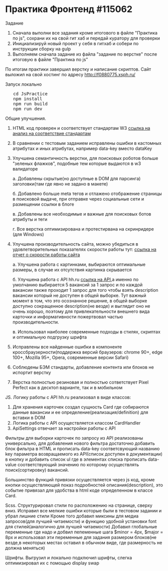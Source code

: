 # Практика Фронтенд #115062
Задание
1. Сначала выполни все задания кроме итогового в файле "Практика по js", сохрани их на свой гит хаб и передай куратору для проверки
2. Инициализируй новый проект у себя в гитхаб и собери по инструкции сборку на gulp
3. Выполняем сначала задание из файла "задание по верстке" после итоговую в файле "Практика по js"

По итогам практики завершил верстку и написание скриптов.
Сайт выложил на свой хостинг по адресу http://f0880775.xsph.ru/

Запуск локально
<pre>
   cd JsPractice
   npm install
   npm run build
   npm run dev
</pre>


Общие улучшения.
1. HTML код проверен и соответствует стандартам W3 [ссылка на анализ на соответствие стандартам](https://validator.w3.org/check?uri=http%3A%2F%2Ff0880775.xsph.ru%2F&charset=%28detect+automatically%29&doctype=Inline&group=0)
2. В сравнении с тестовым заданием исправлены ошибки в кастомных атрибутах и иных атрибутах, например data-key вместо dataKey
3. Улучшена семантичность верстки, для поисковых роботов больше "зеленых флажков", подобные тем которые выдаются в w3 валидаторе

   a. Добавлены скрытые(но доступные в DOM для парсинга) заголовки(там где явно не задано в макете)

   б. Добавлено больше meta тегов и отлажено отображение страницы в поисковой выдаче, при отправке через социальные сети и размещении ссылки в блоге

   в. Добавлены все необходимые и важные для поисковых ботов атрибуты и теги

   г. Все верстка оптимизирована и протестирвана на скринридере (для Windows)
5. Улучшена производительность сайта, можно убедиться в удовлетворительных показателях скорости работы тут: [ссылка на отчет о скорости работы сайта](https://pagespeed.web.dev/analysis/http-f0880775-xsph-ru/mx4ri7vayp?form_factor=desktop )

   a. Улучшена работа с картинками, выбираются оптимальные размеры, в случае их отсутствия картинка скрывается

   б. Улучшена работа с API hh.ru [ссылка на API](https://github.com/hhru/api/blob/master/docs/vacancies.md),а именно по умолчанию выбирается 5 вакансий за 1 запрос и по каждой вакансии также проходит 1 запрос для того чтобы взять description вакансии который не доступен в общей выборке. Тут важный момент в том, что это осознанное решение, в общей выборке доступно сокращенное description(не везде) и выглядит оно не очень хорошо, поэтому для привлекательности внешнего вида карточки и информативности пожертвовал частью производительности.

   в. Использовал наиболее современные подходы в стилях, скриптах и оптимальную подгрузку шрифта
7. Исправлены все найденные ошибки в компоненте кроссбраузерности(поддержка версий браузеров: chrome 90+, edge 100+, Mozilla 95+, Opera, современные версии Safari)
8. Соблюдены БЭМ стандарты, добавление контента или блоков не испортит верстку
9. Верстка полностью резиновая и полностью сответствует Pixel Perfect как в десктоп варианте, так и в мобильном


JS.
Логику работы с API hh.ru реализовал в виде классов:
1. Для хранения карточек создал сущность Card где собираются данные вакансии и ее определение(реализация/definition) для вставки в DOM
2. Логика работы с API осуществляется классом CardHandler
3. ApiSettings отвечает за настройки работы c API

Фильтры для выборки карточек по запросу из API реализованы универсально, для добавления нового фильтра достаточно добавить блок фильтра в HTML и прописать data-key соответсвующий названию key параметра возвращаемого из API(список доступен в документации) в кнопку и добавить список ul где в элементах списка прописать data-value соответствующий значению по которому осуществлять поиск(сортировку) вакансий.

Большинство функций привязки осуществляется через js код, кроме кнопки осуществляющей показ подробностей описания(description), это событие привязал для удобства в html коде определенном в классе Card.


Scss.
Структурировал стили по расположению на странице, сверху вниз.
Исправил все мелкие ошибки которые были в тестовом задании и убрал лишние стили
Кроме того добавил миксины для медиа запросов(для лучшей читаемости) и функцию удобной установки font для стилей(аналогично для лучшей читаемости)
Добавил глобальные переменные где надо и добвил пепеменные шага $minor = 4px, $major = 8px и использовал эти переменные для задания размером блоков(не везде,в некоторых местах оставил в обычном виде, где размерность не должна меняться)

Шрифты.
Выгрузил и локально подключил шрифты, слегка оптимизировал их с помощью display swap   
